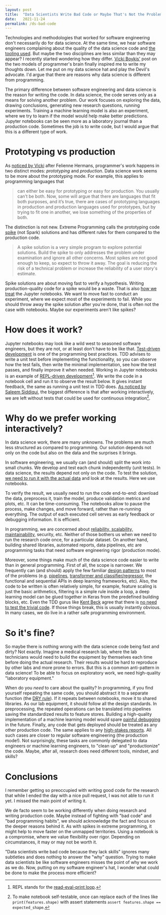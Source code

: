 ```yaml
---
layout: post
title:  "Data Scientists Write Bad Code or Maybe That's Not the Problem?"
date:   2021-11-24
permalink: /ds-bad-code
---
```


Technologies and methodologies that worked for software engineering don't necessarily do for data science. At the same time, we hear software engineers complaining about the quality of the data science code and [the tooling used][joel-grus]. But maybe the two disciplines are less similar than they may appear? I recently started wondering how they differ. [Vicki Boykis'][two-modes] post on the two models of programmer's brain finally inspired me to write my thoughts down. Let me put on my data science hat and play the Devil's advocate. I'd argue that there are reasons why data science is different from programming.

The primary difference between software engineering and data science is the reason for writing the code. In data science, the code serves only as a means for solving another problem. Our work focuses on exploring the data, drawing conclusions, generating new research questions, running experiments. Training a machine learning model is also an experiment, where we try to learn if the model would help make better predictions. Jupyter notebooks can be seen more as a laboratory journal than a production code. Sometimes the job is to write code, but I would argue that this is a different type of work.

# Prototyping vs production

As [noticed by Vicki][two-modes] after Felienne Hermans, programmer's work happens in two distinct modes: *prototyping* and *production*. Data science work seems to be more about the prototyping mode. For example, this applies to programming languages that

> can either be easy for prototyping or easy for production. You usually can’t be both. Now, some will argue that there are languages that fit both purposes, and it’s true, there are cases of prototyping languages in production and production languages used for prototypes, but by trying to fit one in another, we lose something of the properties of both.

The distinction is not new. Extreme Programming calls the prototyping code [spike][spike] (not Spark) solutions and has different rules for them compared to the production code.

> A spike solution is a very simple program to explore potential solutions. Build the spike to only addresses the problem under examination and ignore all other concerns. Most spikes are not good enough to keep, so expect to throw it away. The goal is reducing the risk of a technical problem or increase the reliability of a user story's estimate.

Spike solutions are about moving fast to verify a hypothesis. Writing production-quality code for a spike would be a waste. That is also [how we treat][no-prod-notebooks] the Jupyter notebooks. We want to move fast to conduct an experiment, where we expect most of the experiments to fail. While you should throw away the spike solution after you're done, that is often not the case with notebooks. Maybe our experiments aren't like spikes?

# How does it work?

Jupyter notebooks may look like a wild west to seasoned software engineers, but they are not, or at least don't have to be like that. [Test-driven development][tdd] is one of the programming best practices. TDD advises to write a unit test before implementing the functionality, so you can observe how the test fails, then write the minimal implementation, see how the test passes, and finally improve it when needed. Working in Jupyter notebooks is an example of [REPL-driven development][rdd1][^1]. We write the code in a notebook cell and run it to observe the result below. It gives instant feedback, the same as running a unit test in TDD does. [As noticed by Saleem Siddiqui][thoughtworks-podcast], the biggest difference is that after working interactively, we are left without tests that could be used for continuous integration[^2].

# Why do we prefer working interactively?

In data science work, there are many unknowns. The problems are much less structured as compared to programming. Our solution depends not only on the code but also on the data and the surprises it brings.

In software engineering, we usually can (and should) split the work into small chunks. We develop and test each chunk independently (unit tests). In data science, the results depend not only on the code. To test the solution, [we need to run it with the actual data][thoughtworks-podcast] and look at the results. Here we use notebooks.

To verify the result, we usually need to run the code end-to-end: download the data, preprocess it, train the model, produce validation metrics and plots, etc. It can be time-consuming. The notebooks allow to pause the process, make changes, and move forward, rather than re-running everything. The output of each executed cell serves as early feedback or debugging information. It is efficient.

In programming, we are concerned about [reliability, scalability, maintainability][rms], security, etc. Neither of those bothers us when we need to run the research code once, for a particular dataset. On another hand, building shared libraries, automated reports, data pipelines, etc are programming tasks that need software engineering rigor (production mode).

Moreover, some things make much of the data science code easier to write than in general programming. First of all, the scope is narrower. We frequently can (and should) apply the few familiar [design patterns][ml-design-patterns] to most of the problems (e.g. [pipelines][pipelines], [transformer and classifier/regressor][sklearn-base], the functional and sequential APIs in deep learning frameworks, etc). Also, the code to be written is often relatively simple, for example, feature scaling is just the basic arithmetics, filtering is a simple rule inside a loop, a deep learning model can be glued together in Keras from the predefined building blocks, etc. Even the TDD gurus like [Kent Beck][kent-beck] agree that there is [no need to test the trivial code][no-need-to-test]. If those things break, this is usually instantly obvious. In many cases, we do live in a rather safe programming environment.

# So it's fine?

So maybe there is nothing wrong with the data science code being fast and dirty? Not exactly. Imagine a medical research lab, where the lab technicians would need to build the equipment by themselves each time before doing the actual research. Their results would be hard to reproduce by other labs and more prone to errors. But this is a common anti-pattern in data science! To be able to focus on exploratory work, we need high-quality "laboratory equipment."

When do you *need* to care about the quality? In programming, if you find yourself repeating the same code, you should abstract it to a separate function (the [DRY rule][dry]). If it repeats between notebooks, move it to shared libraries. As our lab equipment, it should follow all the design standards. In preprocessing, the repeated operations can be translated into pipelines saving the standardized results to feature stores. Building a high-quality implementation of a machine learning model would spare [painful debugging][debugging-ml] in the future. Finally, any code that gets deployed should be treated as any other production code. The same applies to any [high-stakes reports][mlops-podcast]. All such cases are closer to regular software engineering (the production mode!). Not surprisingly, these tasks are commonly delegated to data engineers or machine learning engineers, to "clean up" and "productionize" the code. Maybe, after all, research does need different tools, mindset, and skills?

# Conclusions

I remember getting so preoccupied with writing good code for the research that while I ended the day with a nice pull request, I was not able to run it yet. I missed the main point of writing it.

We de facto seem to be working differently when doing research and writing production code. Maybe instead of fighting with "bad code" and "bad programming habits", we should acknowledge the fact and focus on the deeper reasons behind it. As with spikes in extreme programming, it might help to move faster on the unmapped territories. Using a notebook is a compromise, where we value flexibility over rigor. Depending on circumstances, it may or may not be worth it.

"Data scientists write bad code because they lack skills" ignores many subtleties and does nothing to answer the "why" question. Trying to make data scientists be like software engineers misses the point of why we work as we do. Now, putting on my software engineer's hat, I wonder what could be done to make the process more efficient?


[^1]: REPL stands for the [read-eval-print loop][rdd2].
[^2]: To make notebook self-testable, once can replace each of the lines like `print(features.shape)` with assert statements `assert features.shape == expected_shape`.

[joel-grus]: https://www.youtube.com/watch?v=7jiPeIFXb6UT
[spike]: http://www.extremeprogramming.org/rules/spike.html
[two-modes]: https://veekaybee.github.io/2021/11/07/typed-pipe/
[no-prod-notebooks]: https://martinfowler.com/articles/productize-data-sci-notebooks.html
[tdd]: https://www.goodreads.com/book/show/4268826-growing-object-oriented-software-guided-by-tests
[rdd1]: https://practical.li/clojure/repl-driven-devlopment.html
[rdd2]: https://mikelevins.github.io/posts/2020-12-18-repl-driven
[thoughtworks-podcast]: https://podcasts.apple.com/pl/podcast/thoughtworks-technology-podcast/id881136697?i=1000542363263
[mocking]: https://realpython.com/python-mock-library/
[pipelines]: https://mahmoudyusof.github.io/general/scikit-learn-pipelines/
[sklearn-base]: https://scikit-learn.org/stable/modules/classes.html#module-sklearn.base
[kent-beck]: https://stackoverflow.com/questions/153234/how-deep-are-your-unit-tests/153565#153565
[no-need-to-test]: https://softwareengineering.stackexchange.com/questions/244705/what-kind-of-code-would-kent-beck-avoid-unit-testing
[dry]: https://www.martinfowler.com/bliki/BeckDesignRules.html
[debugging-ml]: https://fullstackdeeplearning.com/spring2021/lecture-7/
[ml-design-patterns]: https://www.goodreads.com/book/show/55275019-machine-learning-design-patterns
[mlops-podcast]: https://podcasts.apple.com/pl/podcast/mlops-community/id1505372978?i=1000541213916
[tech-debt]: https://www.martinfowler.com/bliki/TechnicalDebt.html
[rms]: https://www.oreilly.com/library/view/designing-data-intensive-applications/9781491903063/ch01.html

